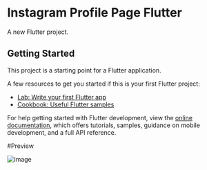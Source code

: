 # Instagram Profile Page Flutter

A new Flutter project.

## Getting Started

This project is a starting point for a Flutter application.

A few resources to get you started if this is your first Flutter project:

- [Lab: Write your first Flutter app](https://docs.flutter.dev/get-started/codelab)
- [Cookbook: Useful Flutter samples](https://docs.flutter.dev/cookbook)

For help getting started with Flutter development, view the
[online documentation](https://docs.flutter.dev/), which offers tutorials,
samples, guidance on mobile development, and a full API reference.


#Preview

![image](https://github.com/PYRONstar/Instagram-Profile-Page-Flutter/assets/61857525/2d5c96fd-03e7-4120-bd18-493269bab42c)
